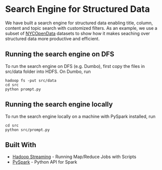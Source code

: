 # Search Engine for Structured Data

We have built a search engine for structured data enabling title, column, content and topic search with customized filters. As an example, we use a subset of [NYCOpenData](https://opendata.cityofnewyork.us/) datasets to show how it makes seaching over structured data more productive and efficient.

## Running the search engine on DFS

To run the search engine on DFS (e.g. Dumbo), first copy the files in src/data folder into HDFS.
On Dumbo, run

```
hadoop fs -put src/data
cd src
python prompt.py
```


## Running the search engine locally

To run the search engine locally on a machine with PySpark installed, run

```
cd src
python src/prompt.py
```


## Built With

* [Hadoop Streaming](http://hadoop.apache.org/docs/current/hadoop-streaming/HadoopStreaming.html#Hadoop_Streaming) - Running Map/Reduce Jobs with Scripts
* [PySpark](http://spark.apache.org/docs/2.1.0/api/python/index.html) - Python API for Spark

